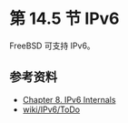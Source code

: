 # 第 14.5 节 IPv6

FreeBSD 可支持 IPv6。

## 参考资料

- [Chapter 8. IPv6 Internals](https://docs.freebsd.org/en/books/developers-handbook/ipv6/index.html)
- [wiki/IPv6/ToDo](https://wiki.freebsd.org/IPv6/ToDo)
